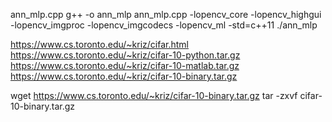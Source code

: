 
ann_mlp.cpp
g++ -o ann_mlp ann_mlp.cpp -lopencv_core -lopencv_highgui -lopencv_imgproc -lopencv_imgcodecs -lopencv_ml -std=c++11
./ann_mlp


https://www.cs.toronto.edu/~kriz/cifar.html
https://www.cs.toronto.edu/~kriz/cifar-10-python.tar.gz
https://www.cs.toronto.edu/~kriz/cifar-10-matlab.tar.gz
https://www.cs.toronto.edu/~kriz/cifar-10-binary.tar.gz

wget https://www.cs.toronto.edu/~kriz/cifar-10-binary.tar.gz
tar -zxvf cifar-10-binary.tar.gz



